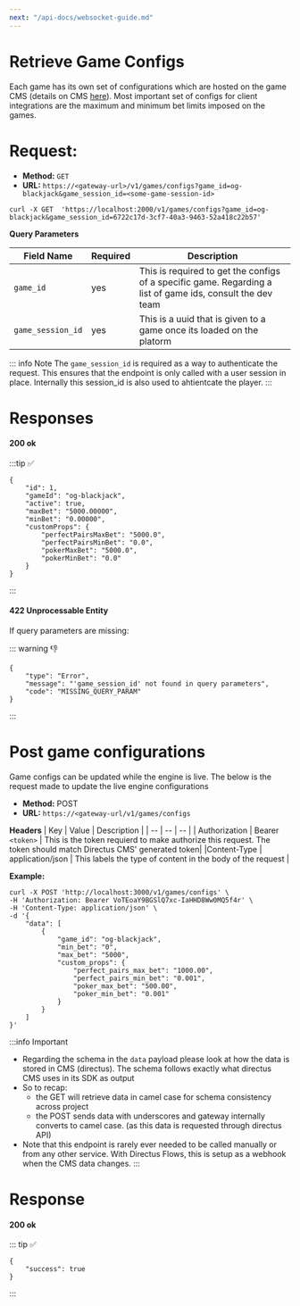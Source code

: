 ```yaml
---
next: "/api-docs/websocket-guide.md"
---
```

# Retrieve Game Configs

Each game has its own set of configurations which are hosted on the game CMS (details on CMS [here](../game-cms.md)). Most important set of configs for client integrations are the maximum and minimum bet limits imposed on the games.


# Request:
- **Method:** `GET`
- **URL:** `https://<gateway-url>/v1/games/configs?game_id=og-blackjack&game_session_id=<some-game-session-id>`

```shell
curl -X GET  'https://localhost:2000/v1/games/configs?game_id=og-blackjack&game_session_id=6722c17d-3cf7-40a3-9463-52a418c22b57'
```

**Query Parameters**

| Field Name | Required | Description | 
| ------ | ------ | ------|
|`game_id` | yes | This is required to get the configs of a specific game. Regarding a list of game ids, consult the dev team |
|`game_session_id` | yes | This is a uuid that is given to a game once its loaded on the platorm | 


::: info Note 
The `game_session_id` is required as a way to authenticate the request. This ensures that the endpoint is only called with a user session in place. Internally this session_id is also used to ahtientcate the player.
:::

# Responses

#### 200 ok
:::tip :white_check_mark:
```json:no-line-numbers
{
    "id": 1,
    "gameId": "og-blackjack",
    "active": true,
    "maxBet": "5000.00000",
    "minBet": "0.00000",
    "customProps": {
        "perfectPairsMaxBet": "5000.0",
        "perfectPairsMinBet": "0.0",
        "pokerMaxBet": "5000.0",
        "pokerMinBet": "0.0"
    }
}
```
:::

#### 422 Unprocessable Entity

If query parameters are missing: 

::: warning :-1:
```json:no-line-numbers
{
    "type": "Error",
    "message": "'game_session_id' not found in query parameters",
    "code": "MISSING_QUERY_PARAM"
}
```
:::

# Post game configurations

Game configs can be updated while the engine is live. The below is the request made to update the live engine configurations

- **Method:** POST
- **URL:** `https://<gateway-url/v1/games/configs`

**Headers**
| Key | Value | Description |
| -- | -- | -- |
| Authorization | Bearer `<token>` | This is the token requierd to make authorize this request. The token should match Directus CMS' generated token|
|Content-Type | application/json | This labels the type of content in the body of the request | 


**Example:**
```shell:no-line-numbers
curl -X POST 'http://localhost:3000/v1/games/configs' \
-H 'Authorization: Bearer VoTEoaY9BGSlQ7xc-IaHHD8Ww0MQ5f4r' \
-H 'Content-Type: application/json' \
-d '{
    "data": [
        {
            "game_id": "og-blackjack",
            "min_bet": "0",
            "max_bet": "5000",
            "custom_props": {
                "perfect_pairs_max_bet": "1000.00",
                "perfect_pairs_min_bet": "0.001",
                "poker_max_bet": "500.00",
                "poker_min_bet": "0.001"
            }
        }
    ]
}'
```

:::info Important
- Regarding the schema in the `data` payload please look at how the data is stored in CMS (directus). The schema follows exactly what directus CMS uses in its SDK as output
- So to recap:
    - the GET will retrieve data in camel case for schema consistency across project
    - the POST sends data with underscores and gateway internally converts to camel case. (as this data is requested through directus API)
- Note that this endpoint is rarely ever needed to be called manually or from any other service. With Directus Flows, this is setup as a webhook when the CMS data changes. 
:::

# Response

#### 200 ok
::: tip :white_check_mark:
```json:no-line-numbers
{
    "success": true
}
```
:::